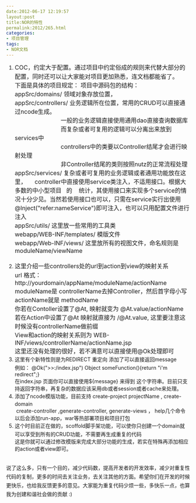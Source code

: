 ```yaml
---
date:2012-06-17 12:19:57
layout:post
title:NOR的特性
permalink:2012/265.html
categories:
- 项目管理
tags:
- NOR文档
---
```



<p>
	<span></span>
</p>
<ol>
	<li>
		<span style="font-size:16px;line-height:24px;">COC</span><span style="font-size:16px;line-height:24px;">，约定大于配置。通过项目中约定俗成的规则来代替大部分的配置，同时还可以让大家能对项目更加熟悉，连文档都能省了。<br />
下面是具体的项目规定： 项目中源码包的结构：<br />
<span></span>appSrc/domains/ 领域对象存放位置，<br />
appSrc/controllers/ 业务逻辑所在位置，常用的CRUD可以直接通过ncode生成。<br />
&nbsp; &nbsp; &nbsp; &nbsp; &nbsp; &nbsp; &nbsp; &nbsp; &nbsp; &nbsp; &nbsp; &nbsp; &nbsp; &nbsp; 一般的业务逻辑直接使用通用dao直接查询数据库<br />
&nbsp; &nbsp; &nbsp; &nbsp; &nbsp; &nbsp; &nbsp; &nbsp; &nbsp; &nbsp; &nbsp; &nbsp; &nbsp; &nbsp; 而复杂或者可复用的逻辑可以分离出来放到services中<br />
&nbsp; &nbsp; &nbsp; &nbsp; &nbsp; &nbsp; &nbsp; &nbsp; &nbsp; &nbsp; &nbsp; &nbsp; &nbsp; &nbsp; controllers中的类要以Controller结尾才会进行映射处理<br />
&nbsp; &nbsp; &nbsp; &nbsp; &nbsp; &nbsp; &nbsp; &nbsp; &nbsp; &nbsp; &nbsp; &nbsp; &nbsp; &nbsp; 非Controller结尾的类则按照nutz的正常流程处理<br />
appSrc/services/ 复杂或者可复用的业务逻辑或者通用功能放在这里， &nbsp;&nbsp;&nbsp;&nbsp;controller中直接使用service类注入，不适用接口。根据大多数的<span></span>中小型项目&nbsp;&nbsp;&nbsp;的&nbsp;&nbsp;&nbsp;&nbsp;统计，其使用接口来实现多个service的情况十分少见。当然若使用接口也可以，只需在service实行出使用@Inject("refer:nameService")即可注入，也可以只用配置文件进行注入<br />
appSrc/utils/ 这里放一些常用的工具类<br />
webapp/WEB-INF/templates/ 模版文件<br />
webapp/Web-INF/views/ 这里放所有的视图文件，命名规则是moduleName/viewName<br />
<br />
</span>
	</li>
	<li>
		<span style="font-size:16px;line-height:24px;">这里介绍一些controllers处的url到action到view的映射关系<br />
url 格式： http://yourdomain/appName/moduleName/actionName<br />
moduleName是 controllerName去掉Controller，然后首字母小写<br />
actionName就是 methodName<br />
你若在Contoller设置了@At, 映射就变为 @At.value/actionName<br />
若在Action中设置了@At 映射就直接为 /@At.value, 这里要注意这时候没有controllerName做前缀<br />
View和action的映射关系则为 WEB-INF/views/controllerName/actionName.jsp<br />
这里还没有处理的很好，若不满意可以直接使用@Ok处理即可<br />
</span>
	</li>
	<li>
		<span><span style="line-height:24px;">这里有个新特性则是为REDIRECT 重定向 添加了可以直接返回message<br />
例如： @Ok("&gt;&gt;:/index.jsp") Object someFunction(){return "i'm redirect";}<br />
在index.jsp 页面你可以直接使用${message} 来得到 这个字符串。目前只支持返回字符串，再复杂的数据应该采用db或者session或者cache来处理。<br />
</span></span>
	</li>
	<li>
		<span><span style="line-height:24px;">添加了ncode模版功能，目前支持 create-project projectName , create-domain<br />
&nbsp;create-controller ,generate-controller, generate-views ，&nbsp;help几个命令<br />
以后会添加run-app，war等热部署项目和项目打包</span></span>
	</li>
	<li>
		<span><span style="line-height:24px;">这个时目前正在做的，scoffold脚手架功能，可以使你只创建一个domain就可以享受到所有的CRUD功能，不需要再生成重复的代码<br />
这是你就可以通过修改模版来完成大部分功能的生成，若实在特殊再添加相应的action或者view即可。<br />
<br />
</span></span>
	</li>
</ol>
<p>
	<span><span style="line-height:24px;">说了这么多，只有一个目的，减少代码数，提高开发者的开发效率，减少对重复性代码的复制，更多的时间去关注业务，去关注其他的方面。希望你们在开发的时候更快乐，也给我反馈更多的意见。大家能为重复代码少烦一些，多快乐一点，也算我为创建和谐社会做的贡献 :)</span></span>
</p>
<p>
	<br />
</p>